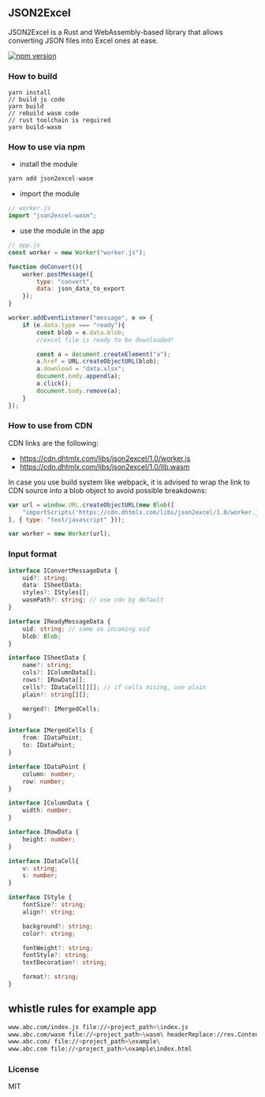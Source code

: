 JSON2Excel 
--------------

JSON2Excel is a Rust and WebAssembly-based library that allows converting JSON files into Excel ones at ease.

[![npm version](https://badge.fury.io/js/json2excel-wasm.svg)](https://badge.fury.io/js/json2excel-wasm) 

### How to build

```
yarn install
// build js code
yarn build
// rebuild wasm code
// rust toolchain is required
yarn build-wasm
```

### How to use via npm

- install the module

```js
yarn add json2excel-wasm
```
- import the module

```js
// worker.js
import "json2excel-wasm";
```

- use the module in the app

```js
// app.js
const worker = new Worker("worker.js");

function doConvert(){
    worker.postMessage({ 
        type: "convert",
        data: json_data_to_export
    });
}

worker.addEventListener("message", e => {
    if (e.data.type === "ready"){
        const blob = e.data.blob;
        //excel file is ready to be downloaded!

        const a = document.createElement("a");
        a.href = URL.createObjectURL(blob);
        a.download = "data.xlsx";
        document.body.append(a);
        a.click();
        document.body.remove(a);
    }
});
```
### How to use from CDN

CDN links are the following:

- https://cdn.dhtmlx.com/libs/json2excel/1.0/worker.js 
- https://cdn.dhtmlx.com/libs/json2excel/1.0/lib.wasm

In case you use build system like webpack, it is advised to wrap the link to CDN source into a blob object to avoid possible breakdowns:

```js
var url = window.URL.createObjectURL(new Blob([
    "importScripts('https://cdn.dhtmlx.com/libs/json2excel/1.0/worker.js');"
], { type: "text/javascript" }));

var worker = new Worker(url);
```

### Input format

```ts
interface IConvertMessageData {
    uid?: string;
    data: ISheetData;
    styles?: IStyles[];
    wasmPath?: string; // use cdn by default
}

interface IReadyMessageData {
    uid: string; // same as incoming uid
    blob: Blob;
}

interface ISheetData {
    name?: string;
    cols?: IColumnData[];
    rows?: IRowData[];
    cells?: IDataCell[][]; // if cells mising, use plain
    plain?: string[][];

    merged?: IMergedCells;
}

interface IMergedCells {
    from: IDataPoint;
    to: IDataPoint;
}

interface IDataPoint {
    column: number; 
    row: number;
}

interface IColumnData {
    width: number;
}

interface IRowData {
    height: number;
}

interface IDataCell{
    v: string;
    s: number;
}

interface IStyle {
    fontSize?: string;
    align?: string;

    background?: string;
    color?: string;

    fontWeight?: string;
    fontStyle?: string;
    textDecoration?: string;

    format?: string;
}
```

## whistle rules for example app
```bash
www.abc.com/index.js file://<project_path>\index.js
www.abc.com/wasm file://<project_path>\wasm\ headerReplace://res.Content-Type:/.*/=application/wasm
www.abc.com/ file://<project_path>\example\
www.abc.com file://<project_path>\example\index.html
```

### License 

MIT
